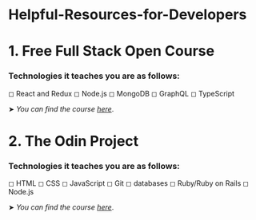 # Helpful-Resources-for-Developers
# 1. Free Full Stack Open Course 

### Technologies it teaches you are as follows:

◻ React and Redux
◻ Node.js
◻ MongoDB
◻ GraphQL
◻ TypeScript

➤ *You can find the course [here](https://fullstackopen.com/en/)*.

# 2. The Odin Project

### Technologies it teaches you are as follows:

◻ HTML 
◻ CSS 
◻ JavaScript 
◻ Git 
◻ databases 
◻ Ruby/Ruby on Rails 
◻ Node.js

➤ *You can find the course [here](https://www.theodinproject.com/)*.

